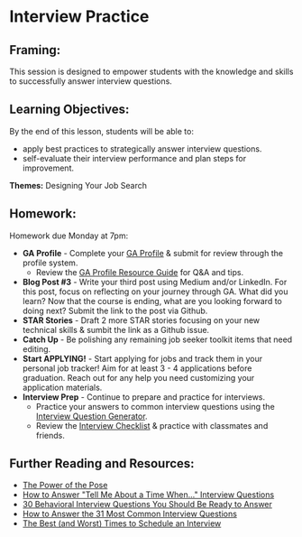 # Interview Practice

## Framing:

This session is designed to empower students with the knowledge and skills to successfully answer interview questions.

## Learning Objectives:
By the end of this lesson, students will be able to:
- apply best practices to strategically answer interview questions.
- self-evaluate their interview performance and plan steps for improvement.

**Themes:** Designing Your Job Search

## Homework: 
Homework due Monday at 7pm:

- **GA Profile** - Complete your [GA Profile](profiles.ga.co/profiles/new) & submit for review through the profile system.
  - Review the [GA Profile Resource Guide](https://docs.google.com/document/d/1xdfwDtk_2ds5NaPzQxxlcPa0tjvTa52WNrOAPeqTtdE/edit?usp=sharing) for Q&A and tips.  
- **Blog Post #3** - Write your third post using Medium and/or LinkedIn. For this post, focus on reflecting on your journey through GA. What did you learn? Now that the course is ending, what are you looking forward to doing next? Submit the link to the post via Github.
- **STAR Stories** - Draft 2 more STAR stories focusing on your new technical skills & sumbit the link as a Github issue.
- **Catch Up** - Be polishing any remaining job seeker toolkit items that need editing.
- **Start APPLYING!** - Start applying for jobs and track them in your personal job tracker! Aim for at least 3 - 4 applications before graduation. Reach out for any help you need customizing your application materials.
- **Interview Prep** - Continue to prepare and practice for interviews. 
  - Practice your answers to common interview questions using the [Interview Question Generator](https://www.interviewquestiongenerator.com/en-US/).
  - Review the [Interview Checklist](https://docs.google.com/document/d/1pDrkEL9J9dylcXnnElkDGopokjnbby2gO_k-tdO686A/edit) & practice with classmates and friends.

## Further Reading and Resources:
- [The Power of the Pose](https://blog.ted.com/10-examples-of-how-power-posing-can-work-to-boost-your-confidence/)
- [How to Answer "Tell Me About a Time When..." Interview Questions](https://www.themuse.com/advice/how-to-answer-tell-me-about-a-time-when-interview-questions)
- [30 Behavioral Interview Questions You Should Be Ready to Answer](https://www.themuse.com/advice/30-behavioral-interview-questions-you-should-be-ready-to-answer)
- [How to Answer the 31 Most Common Interview Questions](https://www.themuse.com/advice/how-to-answer-the-31-most-common-interview-questions)
- [The Best (and Worst) Times to Schedule an Interview](https://www.themuse.com/advice/the-best-and-worst-times-to-schedule-an-interview)

